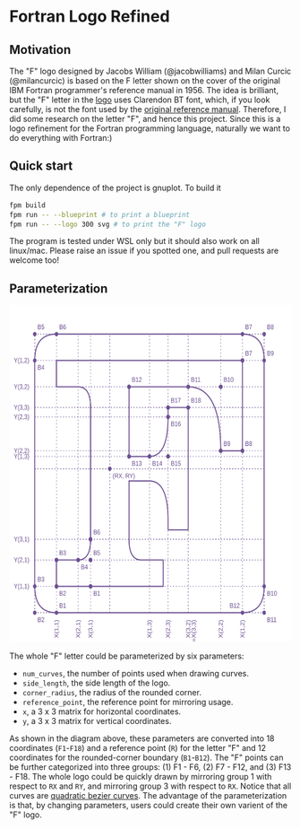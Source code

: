 # Fortran Logo Refined

## Motivation

The "F" logo designed by Jacobs William (@jacobwilliams) and Milan Curcic (@milancurcic) is based on the F letter shown on the cover of the original IBM Fortran programmer's reference manual in 1956. The idea is brilliant, but the "F" letter in the [logo](https://github.com/fortran-lang/assets) uses Clarendon BT font, which, if you look carefully, is not the font used by the [original reference manual](https://en.wikipedia.org/wiki/Programming_language_reference#/media/File:Fortran_acs_cover.jpeg). Therefore, I did some research on the letter "F", and hence this project. Since this is a logo refinement for the Fortran programming language, naturally we want to do everything with Fortran:)

## Quick start

The only dependence of the project is gnuplot. To build it
```bash
fpm build
fpm run -- --blueprint # to print a blueprint
fpm run -- --logo 300 svg # to print the "F" logo
```
The program is tested under WSL only but it should also work on all linux/mac. Please raise an issue if you spotted one, and pull requests are welcome too!

## Parameterization

<p align="center">
  <source media="(prefers-color-scheme: dark)" src="data/blueprint_dark.svg">
  <img width="600" height="600" alt="Text changing depending on mode. Light: 'So light!' Dark: 'So dark!'" src="data/blueprint_light.svg">
</p>

The whole "F" letter could be parameterized by six parameters:

* `num_curves`, the number of points used when drawing curves.
* `side_length`, the side length of the logo.
* `corner_radius`, the radius of the rounded corner.
* `reference_point`, the reference point for mirroring usage.
* `x`, a 3 x 3 matrix for horizontal coordinates.
* `y`, a 3 x 3 matrix for vertical coordinates.

As shown in the diagram above, these parameters are converted into 18 coordinates (`F1`-`F18`) and a reference point (`R`) for the letter "F" and 12 coordinates for the rounded-corner boundary (`B1`-`B12`). The "F" points can be further categorized into three groups: (1) F1 - F6, (2) F7 - F12, and (3) F13 - F18. The whole logo could be quickly drawn by mirroring group 1 with respect to `RX` and `RY`, and mirroring group 3 with respect to `RX`. Notice that all curves are [quadratic bezier curves](https://en.wikipedia.org/wiki/B%C3%A9zier_curve). The advantage of the parameterization is that, by changing parameters, users could create their own varient of the "F" logo.

